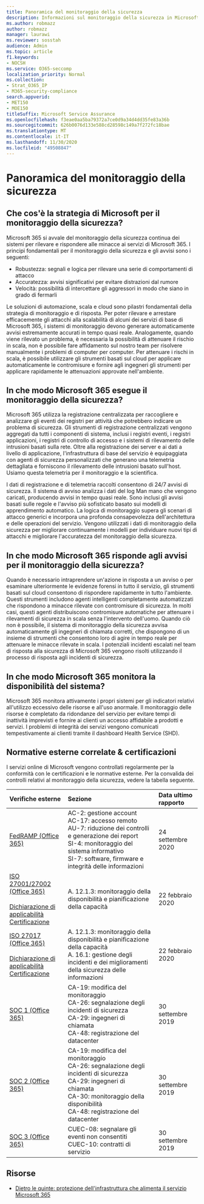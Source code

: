 ```yaml
---
title: Panoramica del monitoraggio della sicurezza
description: Informazioni sul monitoraggio della sicurezza in Microsoft 365
ms.author: robmazz
author: robmazz
manager: laurawi
ms.reviewer: sosstah
audience: Admin
ms.topic: article
f1.keywords:
- NOCSH
ms.service: O365-seccomp
localization_priority: Normal
ms.collection:
- Strat_O365_IP
- M365-security-compliance
search.appverid:
- MET150
- MOE150
titleSuffix: Microsoft Service Assurance
ms.openlocfilehash: f3eae0aa5ba79372a7ce0d9a34d4dd35fe83a36b
ms.sourcegitcommit: 626b0076d133e588cd28598c149a7f272fc18bae
ms.translationtype: MT
ms.contentlocale: it-IT
ms.lasthandoff: 11/30/2020
ms.locfileid: "49508847"
---
```

# <a name="security-monitoring-overview"></a>Panoramica del monitoraggio della sicurezza

## <a name="what-is-microsofts-strategy-for-monitoring-security"></a>Che cos'è la strategia di Microsoft per il monitoraggio della sicurezza?

Microsoft 365 si avvale del monitoraggio della sicurezza continua dei sistemi per rilevare e rispondere alle minacce ai servizi di Microsoft 365. I principi fondamentali per il monitoraggio della sicurezza e gli avvisi sono i seguenti:

- Robustezza: segnali e logica per rilevare una serie di comportamenti di attacco
- Accuratezza: avvisi significativi per evitare distrazioni dal rumore
- Velocità: possibilità di intercettare gli aggressori in modo che siano in grado di fermarli

Le soluzioni di automazione, scala e cloud sono pilastri fondamentali della strategia di monitoraggio e di risposta. Per poter rilevare e arrestare efficacemente gli attacchi alla scalabilità di alcuni dei servizi di base di Microsoft 365, i sistemi di monitoraggio devono generare automaticamente avvisi estremamente accurati in tempo quasi reale. Analogamente, quando viene rilevato un problema, è necessaria la possibilità di attenuare il rischio in scala, non è possibile fare affidamento sul nostro team per risolvere manualmente i problemi di computer per computer. Per attenuare i rischi in scala, è possibile utilizzare gli strumenti basati sul cloud per applicare automaticamente le contromisure e fornire agli ingegneri gli strumenti per applicare rapidamente le attenuazioni approvate nell'ambiente.

## <a name="how-does-microsoft-365-perform-security-monitoring"></a>In che modo Microsoft 365 esegue il monitoraggio della sicurezza?

Microsoft 365 utilizza la registrazione centralizzata per raccogliere e analizzare gli eventi dei registri per attività che potrebbero indicare un problema di sicurezza. Gli strumenti di registrazione centralizzati vengono aggregati da tutti i componenti di sistema, inclusi i registri eventi, i registri applicazioni, i registri di controllo di accesso e i sistemi di rilevamento delle intrusioni basati sulla rete. Oltre alla registrazione dei server e ai dati a livello di applicazione, l'infrastruttura di base del servizio è equipaggiata con agenti di sicurezza personalizzati che generano una telemetria dettagliata e forniscono il rilevamento delle intrusioni basato sull'host. Usiamo questa telemetria per il monitoraggio e la scientifica.

I dati di registrazione e di telemetria raccolti consentono di 24/7 avvisi di sicurezza. Il sistema di avviso analizza i dati del log Man mano che vengono caricati, producendo avvisi in tempo quasi reale. Sono inclusi gli avvisi basati sulle regole e l'avviso più sofisticato basato sui modelli di apprendimento automatico. La logica di monitoraggio supera gli scenari di attacco generici e incorpora una profonda consapevolezza dell'architettura e delle operazioni del servizio. Vengono utilizzati i dati di monitoraggio della sicurezza per migliorare continuamente i modelli per individuare nuovi tipi di attacchi e migliorare l'accuratezza del monitoraggio della sicurezza.

## <a name="how-does-microsoft-365-respond-to-security-monitoring-alerts"></a>In che modo Microsoft 365 risponde agli avvisi per il monitoraggio della sicurezza?

Quando è necessario intraprendere un'azione in risposta a un avviso o per esaminare ulteriormente le evidenze forensi in tutto il servizio, gli strumenti basati sul cloud consentono di rispondere rapidamente in tutto l'ambiente. Questi strumenti includono agenti intelligenti completamente automatizzati che rispondono a minacce rilevate con contromisure di sicurezza. In molti casi, questi agenti distribuiscono contromisure automatiche per attenuare i rilevamenti di sicurezza in scala senza l'intervento dell'uomo. Quando ciò non è possibile, il sistema di monitoraggio della sicurezza avvisa automaticamente gli ingegneri di chiamata corretti, che dispongono di un insieme di strumenti che consentono loro di agire in tempo reale per attenuare le minacce rilevate in scala. I potenziali incidenti escalati nel team di risposta alla sicurezza di Microsoft 365 vengono risolti utilizzando il processo di risposta agli incidenti di sicurezza.

## <a name="how-does-microsoft-365-monitor-system-availability"></a>In che modo Microsoft 365 monitora la disponibilità del sistema?

Microsoft 365 monitora attivamente i propri sistemi per gli indicatori relativi all'utilizzo eccessivo delle risorse e all'uso anormale. Il monitoraggio delle risorse è completato da ridondanze del servizio per evitare tempi di inattività imprevisti e fornire ai clienti un accesso affidabile a prodotti e servizi. I problemi di integrità dei servizi vengono comunicati tempestivamente ai clienti tramite il dashboard Health Service (SHD).

## <a name="related-external-regulations--certifications"></a>Normative esterne correlate & certificazioni

I servizi online di Microsoft vengono controllati regolarmente per la conformità con le certificazioni e le normative esterne. Per la convalida dei controlli relativi al monitoraggio della sicurezza, vedere la tabella seguente.

| **Verifiche esterne** | **Sezione** | **Data ultimo rapporto** |
|:--------|:--------|:------|
| [FedRAMP (Office 365)](https://compliance.microsoft.com/compliancemanager) | AC-2: gestione account <br> AC-17: accesso remoto <br> AU-7: riduzione dei controlli e generazione dei report <br> SI-4: monitoraggio del sistema informativo <br> SI-7: software, firmware e integrità delle informazioni <br> | 24 settembre 2020 |
| [ISO 27001/27002 (Office 365)](https://servicetrust.microsoft.com/ViewPage/MSComplianceGuideV3?command=Download&downloadType=Document&downloadId=d7864d4f-e053-4cc4-a964-fa526d07c3be&tab=7027ead0-3d6b-11e9-b9e1-290b1eb4cdeb&docTab=7027ead0-3d6b-11e9-b9e1-290b1eb4cdeb_ISO_Reports) <br> <br> [Dichiarazione di applicabilità](https://servicetrust.microsoft.com/ViewPage/MSComplianceGuide?command=Download&downloadType=Document&downloadId=8ee1e46b-2ada-4e7b-bb7d-4c55a8cb6fcd&docTab=4ce99610-c9c0-11e7-8c2c-f908a777fa4d_ISO_Reports) <br> [Certificazione](https://servicetrust.microsoft.com/ViewPage/MSComplianceGuideV3?command=Download&downloadType=Document&downloadId=70de0999-5451-43a3-9ef4-761e8fbfb1a3&tab=7027ead0-3d6b-11e9-b9e1-290b1eb4cdeb&docTab=7027ead0-3d6b-11e9-b9e1-290b1eb4cdeb_ISO_Reports) | A. 12.1.3: monitoraggio della disponibilità e pianificazione della capacità | 22 febbraio 2020 |
| [ISO 27017 (Office 365)](https://servicetrust.microsoft.com/ViewPage/MSComplianceGuideV3?command=Download&downloadType=Document&downloadId=d7864d4f-e053-4cc4-a964-fa526d07c3be&tab=7027ead0-3d6b-11e9-b9e1-290b1eb4cdeb&docTab=7027ead0-3d6b-11e9-b9e1-290b1eb4cdeb_ISO_Reports) <br><br> [Dichiarazione di applicabilità](https://servicetrust.microsoft.com/ViewPage/MSComplianceGuide?command=Download&downloadType=Document&downloadId=8ee1e46b-2ada-4e7b-bb7d-4c55a8cb6fcd&docTab=4ce99610-c9c0-11e7-8c2c-f908a777fa4d_ISO_Reports) <br> [Certificazione](https://servicetrust.microsoft.com/ViewPage/MSComplianceGuideV3?command=Download&downloadType=Document&downloadId=70de0999-5451-43a3-9ef4-761e8fbfb1a3&tab=7027ead0-3d6b-11e9-b9e1-290b1eb4cdeb&docTab=7027ead0-3d6b-11e9-b9e1-290b1eb4cdeb_ISO_Reports) | A. 12.1.3: monitoraggio della disponibilità e pianificazione della capacità <br> A. 16.1: gestione degli incidenti e dei miglioramenti della sicurezza delle informazioni | 22 febbraio 2020 |
| [SOC 1 (Office 365)](https://servicetrust.microsoft.com/ViewPage/MSComplianceGuideV3?command=Download&downloadType=Document&downloadId=b07c0f7b-6bd5-4544-8255-7a5f14bf914a&tab=7027ead0-3d6b-11e9-b9e1-290b1eb4cdeb&docTab=7027ead0-3d6b-11e9-b9e1-290b1eb4cdeb_SOC_/_SSAE_16_Reports) | CA-19: modifica del monitoraggio <br> CA-26: segnalazione degli incidenti di sicurezza <br> CA-29: ingegneri di chiamata <br> CA-48: registrazione del datacenter | 30 settembre 2019 |
| [SOC 2 (Office 365)](https://servicetrust.microsoft.com/ViewPage/MSComplianceGuideV3?command=Download&downloadType=Document&downloadId=fa062990-e758-4ddc-ace3-7fb21a301d09&tab=7027ead0-3d6b-11e9-b9e1-290b1eb4cdeb&docTab=7027ead0-3d6b-11e9-b9e1-290b1eb4cdeb_SOC_/_SSAE_16_Rep-11e9-b9e1-290b1eb4cdeb_SOC_/_SSAE_16_Reports) | CA-19: modifica del monitoraggio <br> CA-26: segnalazione degli incidenti di sicurezza <br> CA-29: ingegneri di chiamata <br> CA-30: monitoraggio della disponibilità <br> CA-48: registrazione del datacenter | 30 settembre 2019 |
| [SOC 3 (Office 365)](https://servicetrust.microsoft.com/ViewPage/MSComplianceGuideV3?command=Download&downloadType=Document&downloadId=9df8b99b-96ce-49a9-bff4-268031dcc9a6&tab=7027ead0-3d6b-11e9-b9e1-290b1eb4cdeb&docTab=7027ead0-3d6b-11e9-b9e1-290b1eb4cdeb_SOC_/_SSAE_16_Reports) | CUEC-08: segnalare gli eventi non consentiti <br> CUEC-10: contratti di servizio | 30 settembre 2019 |

## <a name="resources"></a>Risorse

- [Dietro le quinte: protezione dell'infrastruttura che alimenta il servizio Microsoft 365](https://download.microsoft.com/download/c/4/5/c45b197e-f0d9-4f40-bd5f-ed8fc7d0cd8c/M365DCSecurityIntro_Whitepaper.pdf)
